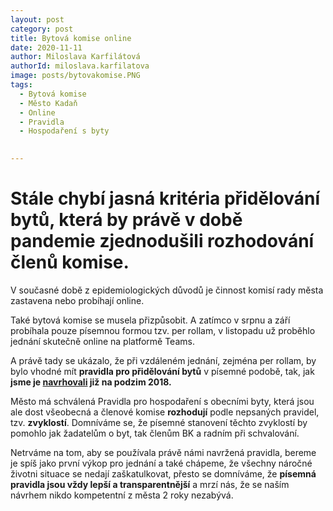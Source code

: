 ```yaml
---
layout: post
category: post
title: Bytová komise online
date: 2020-11-11
author: Miloslava Karfilátová
authorId: miloslava.karfilatova
image: posts/bytovakomise.PNG
tags:
  - Bytová komise
  - Město Kadaň
  - Online
  - Pravidla
  - Hospodaření s byty
 

---
```


# Stále chybí jasná kritéria přidělování bytů, která by právě v době pandemie zjednodušili rozhodování členů komise.

V současné době z epidemiologických důvodů je činnost komisí rady města zastavena nebo probíhají online. 

Také bytová komise se musela přizpůsobit. A zatímco v srpnu a září probíhala pouze písemnou  formou tzv. per rollam, 
v listopadu už proběhlo jednání skutečně online na platformě Teams. 

A právě tady se ukázalo, že při vzdáleném jednání, zejména per rollam, by bylo vhodné mít **pravidla pro přidělování bytů** v písemné podobě, tak, jak **jsme je [navrhovali](https://kadan.pirati.cz/aktuality/bk.html) již na podzim 2018.**

Město má schválená Pravidla pro hospodaření s obecními byty, která jsou ale dost všeobecná a členové komise **rozhodují** podle nepsaných pravidel, tzv. **zvyklostí**. 
Domníváme se, že písemné stanovení těchto zvyklostí by pomohlo jak žadatelům o byt, tak členům BK a radním při schvalování.

Netrváme na tom, aby se používala právě námi navržená pravidla, bereme je spíš jako první výkop pro jednání a také chápeme, 
že všechny náročné životni situace se nedají zaškatulkovat, přesto se domníváme, že **písemná pravidla jsou vždy lepší a transparentnější**
a mrzí nás, že se naším návrhem nikdo kompetentní z města 2 roky nezabývá. 
